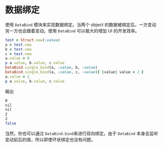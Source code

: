 # 数据绑定

使用 `DataBind` 模块来实现数据绑定。当两个 object 的数据被绑定后，一方变动另一方也会跟着变动。使用 `DataBind` 可以极大的增加 UI 的开发效率。

```ruby
test = Struct.new(:value)
a = test.new
b = test.new
c = test.new
a.value = 0
p a.value, b.value, c.value
DataBind.single_bind(a, :value, b, :value)
DataBind.single_bind(a, :value, c, :value){ |value| value < 2 }
a.value = 2
p a.value, b.value, c.value
```
输出
```bash
0
nil
nil
2
2
false
```

当然，你也可以通过 `DataBind.bind`来进行双向绑定。由于 `DataBind` 本身会监听变动前后的值，所以即使环状绑定也没有问题。